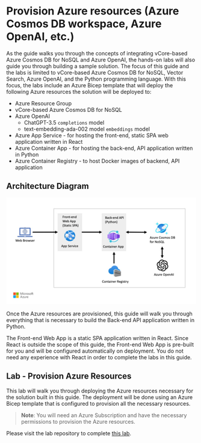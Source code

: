 # Provision Azure resources (Azure Cosmos DB workspace, Azure OpenAI, etc.)

As the guide walks you through the concepts of integrating vCore-based Azure Cosmos DB for NoSQL and Azure OpenAI, the hands-on labs will also guide you through building a sample solution. The focus of this guide and the labs is limited to vCore-based Azure Cosmos DB for NoSQL, Vector Search, Azure OpenAI, and the Python programming language. With this focus, the labs include an Azure Bicep template that will deploy the following Azure resources the solution will be deployed to:

- Azure Resource Group
- vCore-based Azure Cosmos DB for NoSQL
- Azure OpenAI
  - ChatGPT-3.5 `completions` model
  - text-embedding-ada-002 model `embeddings` model
- Azure App Service - for hosting the front-end, static SPA web application written in React
- Azure Container App - for hosting the back-end, API application written in Python
- Azure Container Registry - to host Docker images of backend, API application

## Architecture Diagram

![Solution architecture diagram showing how the Azure services deployed are connected](media/architecture.jpg)

Once the Azure resources are provisioned, this guide will walk you through everything that is necessary to build the Back-end API application written in Python.

The Front-end Web App is a static SPA application written in React. Since React is outside the scope of this guide, the Front-end Web App is pre-built for you and will be configured automatically on deployment. You do not need any experience with React in order to complete the labs in this guide.

## Lab - Provision Azure Resources

This lab will walk you through deploying the Azure resources necessary for the solution built in this guide. The deployment will be done using an Azure Bicep template that is configured to provision all the necessary resources.

> **Note**: You will need an Azure Subscription and have the necessary permissions to provision the Azure resources.

Please visit the lab repository to complete [this lab](https://github.com/AzureCosmosDB/Azure-OpenAI-Python-Developer-Guide/blob/main/Labs/deploy/deploy.md).
